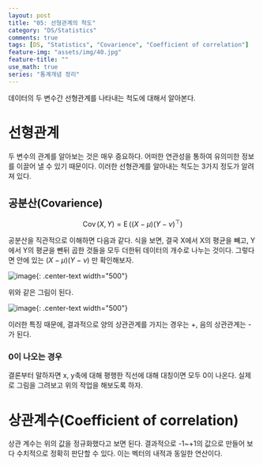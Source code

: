 ```yaml
---
layout: post
title: "05: 선형관계의 척도"
category: "DS/Statistics"
comments: true
tags: [DS, "Statistics", "Covarience", "Coefficient of correlation"]
feature-img: "assets/img/40.jpg"
feature-title: ""
use_math: true
series: "통계개념 정리"
---
```


데이터의 두 변수간 선형관계를 나타내는 척도에 대해서 알아본다.

# 선형관계

두 변수의 관계를 알아보는 것은 매우 중요하다. 어떠한 연관성을 통하여 유의미한 정보를 이끌어 낼 수 있기 때문이다. 이러한 선형관계를 알아내는 척도는 3가지 정도가 알려져 있다.

## 공분산(Covarience)

$$
\operatorname{Cov}(X, Y) = \operatorname{E}((X-\mu)(Y-\nu)^\top)
$$

공분산을 직관적으로 이해하면 다음과 같다. 식을 보면, 결국 X에서 X의 평균을 빼고, Y에서 Y의 평균을 뺀뒤 곱한 것들을 모두 더한뒤 데이터의 개수로 나누는 것이다. 그렇다면 안에 있는 $(X-\mu)(Y-\nu)$ 만 확인해보자.

![image](https://user-images.githubusercontent.com/37871541/82112750-fa5e8180-978a-11ea-8b5b-0f83dae2fc05.png){: .center-text width="500"}

위와 같은 그림이 된다.

![image](https://user-images.githubusercontent.com/37871541/82112781-55907400-978b-11ea-9e9c-712ebb321e36.png){: .center-text width="500"}

이러한 특징 때문에, 결과적으로 양의 상관관계를 가지는 경우는 +, 음의 상관관계는 -가 된다.

### 0이 나오는 경우

결론부터 말하자면 x, y축에 대해 평행한 직선에 대해 대칭이면 모두 0이 나온다. 실제로 그림을 그려보고 위의 작업을 해보도록 하자.

# 상관계수(Coefficient of correlation)

상관 계수는 위의 값을 정규화했다고 보면 된다. 결과적으로 -1~+1의 값으로 만들어 보다 수치적으로 정확히 판단할 수 있다. 이는 벡터의 내적과 동일한 연산이다.
